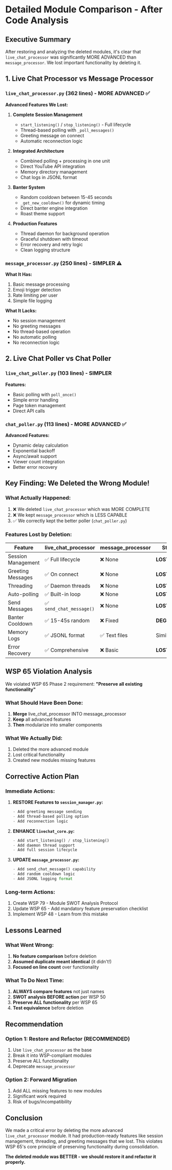 # Detailed Module Comparison - After Code Analysis

## Executive Summary

After restoring and analyzing the deleted modules, it's clear that `live_chat_processor` was significantly MORE ADVANCED than `message_processor`. We lost important functionality by deleting it.

## 1. Live Chat Processor vs Message Processor

### `live_chat_processor.py` (362 lines) - MORE ADVANCED ✅
**Advanced Features We Lost:**
1. **Complete Session Management**
   - `start_listening()` / `stop_listening()` - Full lifecycle
   - Thread-based polling with `_poll_messages()`
   - Greeting message on connect
   - Automatic reconnection logic

2. **Integrated Architecture**
   - Combined polling + processing in one unit
   - Direct YouTube API integration
   - Memory directory management
   - Chat logs in JSONL format

3. **Banter System**
   - Random cooldown between 15-45 seconds
   - `_get_new_cooldown()` for dynamic timing
   - Direct banter engine integration
   - Roast theme support

4. **Production Features**
   - Thread daemon for background operation
   - Graceful shutdown with timeout
   - Error recovery and retry logic
   - Clean logging structure

### `message_processor.py` (250 lines) - SIMPLER ⚠️
**What It Has:**
1. Basic message processing
2. Emoji trigger detection
3. Rate limiting per user
4. Simple file logging

**What It Lacks:**
- No session management
- No greeting messages
- No thread-based operation
- No automatic polling
- No reconnection logic

## 2. Live Chat Poller vs Chat Poller

### `live_chat_poller.py` (103 lines) - SIMPLER
**Features:**
- Basic polling with `poll_once()`
- Simple error handling
- Page token management
- Direct API calls

### `chat_poller.py` (113 lines) - MORE ADVANCED ✅
**Advanced Features:**
- Dynamic delay calculation
- Exponential backoff
- Async/await support
- Viewer count integration
- Better error recovery

## Key Finding: We Deleted the Wrong Module! 

### What Actually Happened:
1. ❌ We deleted `live_chat_processor` which was MORE COMPLETE
2. ❌ We kept `message_processor` which is LESS CAPABLE
3. ✅ We correctly kept the better poller (`chat_poller.py`)

### Features Lost by Deletion:

| Feature | live_chat_processor | message_processor | Status |
|---------|-------------------|------------------|---------|
| Session Management | ✅ Full lifecycle | ❌ None | **LOST** |
| Greeting Messages | ✅ On connect | ❌ None | **LOST** |
| Threading | ✅ Daemon threads | ❌ None | **LOST** |
| Auto-polling | ✅ Built-in loop | ❌ None | **LOST** |
| Send Messages | ✅ `send_chat_message()` | ❌ None | **LOST** |
| Banter Cooldown | ✅ 15-45s random | ❌ Fixed | **DEGRADED** |
| Memory Logs | ✅ JSONL format | ✅ Text files | Similar |
| Error Recovery | ✅ Comprehensive | ❌ Basic | **LOST** |

## WSP 65 Violation Analysis

We violated WSP 65 Phase 2 requirement: **"Preserve all existing functionality"**

### What Should Have Been Done:
1. **Merge** live_chat_processor INTO message_processor
2. **Keep** all advanced features
3. **Then** modularize into smaller components

### What We Actually Did:
1. Deleted the more advanced module
2. Lost critical functionality
3. Created new modules missing features

## Corrective Action Plan

### Immediate Actions:
1. **RESTORE Features to `session_manager.py`:**
   ```python
   - Add greeting message sending
   - Add thread-based polling option
   - Add reconnection logic
   ```

2. **ENHANCE `livechat_core.py`:**
   ```python
   - Add start_listening() / stop_listening()
   - Add daemon thread support
   - Add full session lifecycle
   ```

3. **UPDATE `message_processor.py`:**
   ```python
   - Add send_chat_message() capability
   - Add random cooldown logic
   - Add JSONL logging format
   ```

### Long-term Actions:
1. Create WSP 79 - Module SWOT Analysis Protocol
2. Update WSP 65 - Add mandatory feature preservation checklist
3. Implement WSP 48 - Learn from this mistake

## Lessons Learned

### What Went Wrong:
1. **No feature comparison** before deletion
2. **Assumed duplicate meant identical** (it didn't!)
3. **Focused on line count** over functionality

### What To Do Next Time:
1. **ALWAYS compare features** not just names
2. **SWOT analysis BEFORE action** per WSP 50
3. **Preserve ALL functionality** per WSP 65
4. **Test equivalence** before deletion

## Recommendation

### Option 1: Restore and Refactor (RECOMMENDED)
1. Use `live_chat_processor` as the base
2. Break it into WSP-compliant modules
3. Preserve ALL functionality
4. Deprecate `message_processor`

### Option 2: Forward Migration
1. Add ALL missing features to new modules
2. Significant work required
3. Risk of bugs/incompatibility

## Conclusion

We made a critical error by deleting the more advanced `live_chat_processor` module. It had production-ready features like session management, threading, and greeting messages that we lost. This violates WSP 65's core principle of preserving functionality during consolidation.

**The deleted module was BETTER - we should restore it and refactor it properly.**